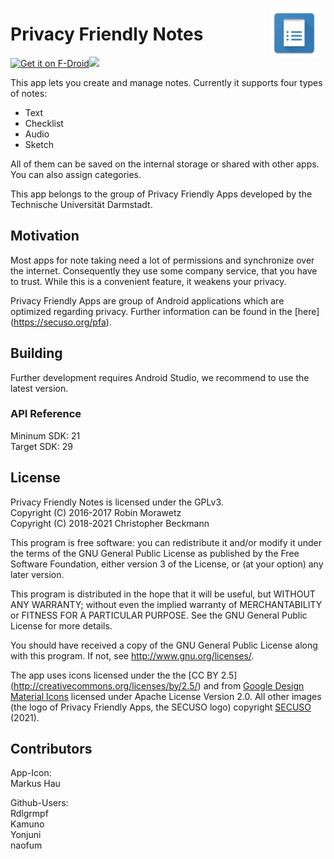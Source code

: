 <img src="https://raw.githubusercontent.com/SecUSo/privacy-friendly-notes/master/fastlane/metadata/android/en-US/images/icon.png"
     alt="Privacy Friendly Notes Icon"
     width="80px"
     align="right"
     style="float: right; margin-right: 10px;" />

# Privacy Friendly Notes

[<img src="https://f-droid.org/badge/get-it-on.png" alt="Get it on F-Droid" height="60">](https://f-droid.org/repository/browse/?fdid=org.secuso.privacyfriendlynotes)<a href="https://play.google.com/store/apps/details?id=org.secuso.privacyfriendlynotes"><img src="https://play.google.com/intl/en_us/badges/images/generic/en_badge_web_generic.png" height="60"></a>

This app lets you create and manage notes. Currently it supports four types of notes:
- Text 
- Checklist
- Audio
- Sketch

All of them can be saved on the internal storage or shared with other apps. You can also assign categories.


This app belongs to the group of Privacy Friendly Apps developed by the Technische Universität Darmstadt. 

## Motivation

Most apps for note taking need a lot of permissions and synchronize over the internet. Consequently they use some company service, that you have to trust. While this is a convenient feature, it weakens your privacy.

Privacy Friendly Apps are group of Android applications which are optimized regarding privacy. Further information can be found in the [here] (https://secuso.org/pfa).

## Building

Further development requires Android Studio, we recommend to use the latest version.
 
### API Reference

Mininum SDK: 21<br />
Target SDK: 29

## License

Privacy Friendly Notes is licensed under the GPLv3.<br />
Copyright (C) 2016-2017  Robin Morawetz<br />
Copyright (C) 2018-2021  Christopher Beckmann

This program is free software: you can redistribute it and/or modify
it under the terms of the GNU General Public License as published by
the Free Software Foundation, either version 3 of the License, or
(at your option) any later version.

This program is distributed in the hope that it will be useful,
but WITHOUT ANY WARRANTY; without even the implied warranty of
MERCHANTABILITY or FITNESS FOR A PARTICULAR PURPOSE.  See the
GNU General Public License for more details.

You should have received a copy of the GNU General Public License
along with this program. If not, see <http://www.gnu.org/licenses/>.

The app uses icons licensed under the the [CC BY 2.5] (http://creativecommons.org/licenses/by/2.5/) and from [Google Design Material Icons](https://design.google.com/icons/index.html) licensed under Apache License Version 2.0. All other images (the logo of Privacy Friendly Apps, the SECUSO logo) copyright [SECUSO](www.secuso.org) (2021).

## Contributors

App-Icon: <br />
Markus Hau <br />

Github-Users: <br />
Rdlgrmpf <br />
Kamuno <br />
Yonjuni <br />
naofum

